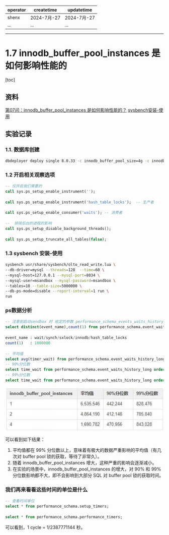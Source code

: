 | operator | createtime | updatetime |
| ---- | ---- | ---- |
| shenx | 2024-7月-27 | 2024-7月-27  |
| ... | ... | ... |
---
# 1.7 innodb_buffer_pool_instances 是如何影响性能的

[toc]

## 资料

[第07问：innodb_buffer_pool_instances 是如何影响性能的？](https://blog.csdn.net/ActionTech/article/details/105434752)
[sysbench安装-使用](../../工具/sysbench安装-使用.md)


## 实验记录

### 1.1. 数据库创建

```bash
dbdeployer deploy single 8.0.33 -c innodb_buffer_pool_size=4g -c innodb_buffer_pool_instances=1 -c performance_schema_events_waits_history_long_size=1000000  --sandbox-directory=test_innodb_buffer_pool_instances
```

### 1.2 开启相关观察选项

```sql
-- 仅开启我们需要的
call sys.ps_setup_enable_instrument('');

call sys.ps_setup_enable_instrument('hash_table_locks');  -- 生产者

call sys.ps_setup_enable_consumer('waits'); -- 消费者

--  排除后台的进程的影响
call sys.ps_setup_disable_background_threads();

call sys.ps_setup_truncate_all_tables(false);

```

### 1.3 sysbench 安装-使用 

```bash
sysbench usr/share/sysbench/olto_read_write.lua \
--db-driver=mysql --threads=128  --time=60 \
--mysql-host=127.0.0.1 --mysql-port=8034 \
--mysql-user=msandbox --mysql-password=msandbox \
--tables=10 --table-size=5000000 \
--db-ps-mode=disable --report-interval=1 run \
run

```


### ps数据分析

```sql
-- 注意到启动sendbox 时 给定的参数 performance_schema_events_waits_history_long_size = 1000000 了吗
select distinct(event_name),count(1) from performance_schema.event_waits_history_long ;

event_name : wait/synch/sxlock/innodb/hash_table_locks 
count(1)   : 1000000

-- 平均值
select avg(timer_wait) from performance_schema.event_waits_history_long ;
-- 90%分位数
select time_wait from performance_schema.event_waits_history_long order by timer_wait desc limit 100000,1;
-- 99%分位数
select time_wait from performance_schema.event_waits_history_long order by timer_wait desc limit 100000,1;

```
![innodb_buffer_pool_instance](images/innodb_buffer_pool_instances.png)


可以看到如下结果：
1. 平均值都在 99% 分位数以上，意味着有极大的数据严重影响的平均值（有几次对 buffer pool 锁的获取，等待了非常久）。
2. 随着 innodb_buffer_pool_instances 增大，这种严重的影响会逐渐减小。
3. 在实验的场景中，innodb_buffer_pool_instances 的增大，对 90% 和 99% 分位数影响都不大，即不会影响到大部分 SQL 对 buffer pool 锁的获取时间。 



### 我们再来看看这些时间的单位是什么 

```sql
-- 查看时间单位
select * from performance_schema.setup_timers;

select * from performance_schema.performance_timers;

```
可以看到，1 cycle = 1/2387771144 秒。